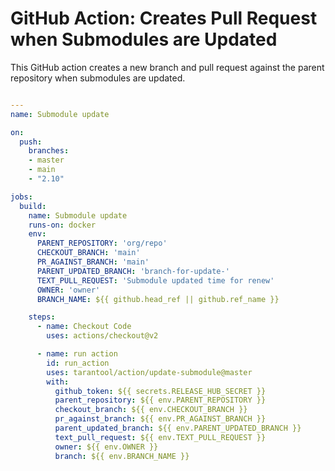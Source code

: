 # GitHub Action: Creates Pull Request when Submodules are Updated

This GitHub action creates a new branch and pull request against the parent repository when submodules are updated.


```yml

---
name: Submodule update

on:
  push:
    branches: 
    - master
    - main
    - "2.10"

jobs:
  build:
    name: Submodule update
    runs-on: docker
    env:
      PARENT_REPOSITORY: 'org/repo'
      CHECKOUT_BRANCH: 'main'
      PR_AGAINST_BRANCH: 'main'
      PARENT_UPDATED_BRANCH: 'branch-for-update-'
      TEXT_PULL_REQUEST: 'Submodule updated time for renew'
      OWNER: 'owner'
      BRANCH_NAME: ${{ github.head_ref || github.ref_name }} 

    steps:
      - name: Checkout Code
        uses: actions/checkout@v2

      - name: run action
        id: run_action
        uses: tarantool/action/update-submodule@master
        with:
          github_token: ${{ secrets.RELEASE_HUB_SECRET }}
          parent_repository: ${{ env.PARENT_REPOSITORY }}
          checkout_branch: ${{ env.CHECKOUT_BRANCH }}
          pr_against_branch: ${{ env.PR_AGAINST_BRANCH }}
          parent_updated_branch: ${{ env.PARENT_UPDATED_BRANCH }}
          text_pull_request: ${{ env.TEXT_PULL_REQUEST }}
          owner: ${{ env.OWNER }}
          branch: ${{ env.BRANCH_NAME }}

```
